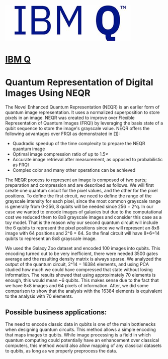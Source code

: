 ![IBM](ibm.png)
# [IBM Q](https://quantum-computing.ibm.com/)

# Quantum Representation of Digital Images Using NEQR

The Novel Enhanced Quantum Representation (NEQR) is an earlier form of quantum image representation. It uses a normalized superposition to store pixels in an image. NEQR was created to improve over Flexible Representation of Quantum Images (FRQI) by leveraging the basis state of a qubit sequence to store the image's grayscale value. NEQR offers the following advantages over FRQI as demonstrated in [[1](https://doi.org/10.1007/s11128-013-0567-z)]:

* Quadradic speedup of the time complexity to prepare the NEQR quantum image
* Optimal image compression ratio of up to 1.5×
* Accurate image retrieval after measurement, as opposed to probabilistic as FRQI
* Complex color and many other operations can be achieved

The NEQR process to represent an image is composed of two parts; preparation and compression and are described as follows. We will first create one quantum circuit for the pixel values, and the other for the pixel positions. 
To define the first circuit, we need to define the range of the grayscale intensity for each pixel, since the most common grayscale range is generally from 0-256, 8 qubits will be needed since 256 = 2^q. 
In our case we wanted to encode images of galaxies but due to the computational cost we reduced them to 8x8 grayscale images and consider this case as a toy model. That is the reason why our second quantum circuit will include the 6 qubits to represent the pixel positions since we will represent an 8x8 image with 64 positions and 2^6 = 64. So the final circuit will have 8+6=14 qubits to represent an 8x8 grayscale image.

We used the Galaxy Zoo dataset and encoded 100 images into qubits. This encoding turned out to be very inefficient, there were needed 3500 gates average and the resulting density matrix is always sparse. We analyzed the output of the quantum circuit, 2^14 = 16384 elements, and using PCA studied how much we could have compressed that state without losing information. The results showed that using approximately 70 elements is enough, this would mean ~6 qubits. This makes sense due to the fact that we have 8x8 images and 64 pixels of information. After, we did some comparison to show that the analysis with the 16384 elements is equivalent to the analysis with 70 elements.

## Possible business applications: 

The need to encode classic data in qubits is one of the main bottlenecks when designing quantum circuits. This method allows a simple encoding that maps images to qubits. While image processing is a field in which quantum computing could potentially have an enhancement over classical computers, this method would also allow mapping of any classical datasets to qubits, as long as we properly preprocess the data.

